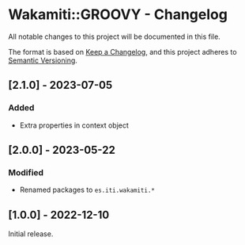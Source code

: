 # Wakamiti::GROOVY - Changelog

All notable changes to this project will be documented in this file.

The format is based on [Keep a Changelog][1],
and this project adheres to [Semantic Versioning][2].


## [2.1.0] - 2023-07-05

### Added
- Extra properties in context object



## [2.0.0] - 2023-05-22

### Modified

- Renamed packages to ```es.iti.wakamiti.*```


## [1.0.0] - 2022-12-10

Initial release.  


[1]: <https://keepachangelog.com/en/1.0.0/>
[2]: <https://semver.org>